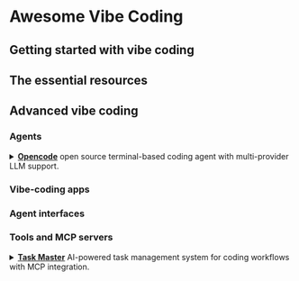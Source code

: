 # Awesome Vibe Coding

## Getting started with vibe coding

## The essential resources

## Advanced vibe coding

### Agents

<details>
<summary><a href="https://opencode.ai/"><strong>Opencode</strong></a> open source terminal-based coding agent with multi-provider LLM support.</summary>
<p>Opencode supports 75+ LLM providers and integrates with IDEs including Cursor and VS Code, enabling flexible model subscriptions for terminal-based development workflows.</p>
</details>

### Vibe-coding apps

### Agent interfaces

### Tools and MCP servers

<details>
<summary><a href="https://www.task-master.dev/"><strong>Task Master</strong></a> AI-powered task management system for coding workflows with MCP integration.</summary>
<p>Task Master breaks down complex projects into manageable tasks, integrates with editors like Cursor and VS Code through MCP, and supports multiple AI providers to enhance development productivity without requiring API keys for Claude Code CLI usage.</p>
</details>
